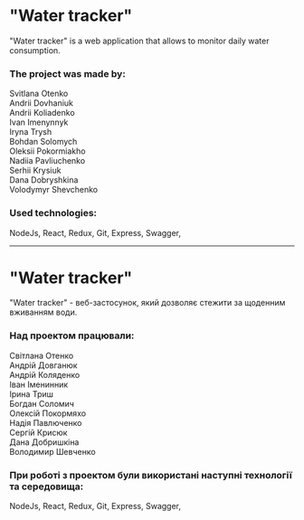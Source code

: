 
# "Water tracker"
"Water tracker" is a web application that allows to monitor daily water consumption.

### The project was made by: #

Svitlana Otenko  
Andrii Dovhaniuk  
Andrii Koliadenko  
Ivan Imenynnyk  
Iryna Trysh  
Bohdan Solomych  
Oleksii Pokormiakho  
Nadiia Pavliuchenko  
Serhii Krysiuk  
Dana Dobryshkina  
Volodymyr Shevchenko  

### Used technologies: #
NodeJs, React, Redux, Git, Express, Swagger,

___
# "Water tracker"
"Water tracker" - веб-застосунок, який дозволяє стежити за щоденним вживанням води. 

### Над проектом працювали: #

Світлана Отенко  
Андрій Довганюк  
Андрій Коляденко  
Іван Іменинник  
Ірина Триш  
Богдан Соломич   
Олексій Покормяхо  
Надія Павлюченко  
Сергій Крисюк  
Дана Добришкіна  
Володимир Шевченко  

### При роботі з проектом були використані наступні технології та середовища: #

NodeJs, React, Redux, Git, Express, Swagger,
